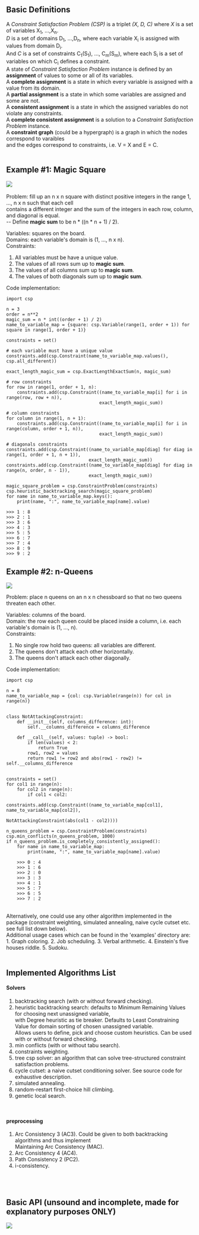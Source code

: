 ## Basic Definitions
A _Constraint Satisfaction Problem (CSP)_ is a triplet _(X, D, C)_ where _X_ is a set of variables X<sub>1</sub>, ...,X<sub>n</sub>.  
_D_ is a set of domains D<sub>1</sub>, ...,D<sub>n</sub>, where each variable X<sub>i</sub> is assigned with values from domain D<sub>i</sub>.  
And _C_ is a set of constraints C<sub>1</sub>(S<sub>1</sub>), ..., C<sub>m</sub>(S<sub>m</sub>), where each S<sub>i</sub> is a set of variables on which C<sub>i</sub> defines a constraint.  
A state of _Constraint Satisfaction Problem_ instance is defined by an **assignment** of values to some or all of its variables.  
A **complete assignment** is a state in which every variable is assigned with a value from its domain.  
A **partial assignment** is a state in which some variables are assigned and some are not.  
A **consistent assignment** is a state in which the assigned variables do not violate any constraints.  
A **complete consistent assignment** is a solution to a _Constraint Satisfaction Problem_ instance.  
A **constraint graph** (could be a hypergraph) is a graph in which the nodes correspond to varaibles  
and the edges correspond to constraints, i.e. V = X and E = C.
<br>
<br>

## Example #1: Magic Square
![](https://upload.wikimedia.org/wikipedia/commons/e/e4/Magicsquareexample.svg)  
<br>
Problem: fill up an n x n square with distinct positive integers in the range 1, ..., n x n such that each cell  
contains a different integer and the sum of the integers in each row, column, and diagonal is equal.  
-- Define **magic sum** to be n * ((n * n + 1) / 2).  

Variables: squares on the board.  
Domains: each variable's domain is (1, ..., n x n).   
Constraints:  
1. All variables must be have a unique value.
2. The values of all rows sum up to **magic sum**.
3. The values of all columns sum up to **magic sum**.
4. The values of both diagonals sum up to **magic sum**.

Code implementation:

    import csp
      
    n = 3  
    order = n**2  
    magic_sum = n * int((order + 1) / 2)  
    name_to_variable_map = {square: csp.Variable(range(1, order + 1)) for square in range(1, order + 1)}  
    
    constraints = set()
    
    # each variable must have a unique value  
    constraints.add(csp.Constraint(name_to_variable_map.values(), csp.all_different))  
    
    exact_length_magic_sum = csp.ExactLengthExactSum(n, magic_sum)  
    
    # row constraints
    for row in range(1, order + 1, n):  
        constraints.add(csp.Constraint((name_to_variable_map[i] for i in range(row, row + n)),  
                                       exact_length_magic_sum))  
    
    # column constraints
    for column in range(1, n + 1):  
        constraints.add(csp.Constraint((name_to_variable_map[i] for i in range(column, order + 1, n)),  
                                       exact_length_magic_sum))  
    
    # diagonals constraints
    constraints.add(csp.Constraint((name_to_variable_map[diag] for diag in range(1, order + 1, n + 1)), 
                                   exact_length_magic_sum))  
    constraints.add(csp.Constraint((name_to_variable_map[diag] for diag in range(n, order, n - 1)), 
                                   exact_length_magic_sum))  
    
    magic_square_problem = csp.ConstraintProblem(constraints)  
    csp.heuristic_backtracking_search(magic_square_problem)  
    for name in name_to_variable_map.keys():  
        print(name, ":", name_to_variable_map[name].value)  
    
    >>> 1 : 8  
    >>> 2 : 1  
    >>> 3 : 6  
    >>> 4 : 3  
    >>> 5 : 5  
    >>> 6 : 7  
    >>> 7 : 4  
    >>> 8 : 9  
    >>> 9 : 2  

## Example #2: n-Queens
![](https://i.imgur.com/Ujq4LzZ.png)
<br>

Problem: place n queens on an n x n chessboard so that no two queens threaten each other.

Variables: columns of the board.  
Domain: the row each queen could be placed inside a column, i.e. each variable's domain is (1, ..., n).  
Constraints:  
1. No single row hold two queens: all variables are different.
2. The queens don't attack each other horizontally.
3. The queens don't attack each other diagonally.

Code implementation:
   
    import csp
    
    n = 8
    name_to_variable_map = {col: csp.Variable(range(n)) for col in range(n)}
    
    
    class NotAttackingConstraint:
        def __init__(self, columns_difference: int):
            self.__columns_difference = columns_difference
    
        def __call__(self, values: tuple) -> bool:
            if len(values) < 2:
                return True
            row1, row2 = values
            return row1 != row2 and abs(row1 - row2) != self.__columns_difference
    
    
    constraints = set()
    for col1 in range(n):
        for col2 in range(n):
            if col1 < col2:
                constraints.add(csp.Constraint((name_to_variable_map[col1], name_to_variable_map[col2]),
                                               NotAttackingConstraint(abs(col1 - col2))))
    
    n_queens_problem = csp.ConstraintProblem(constraints)
    csp.min_conflicts(n_queens_problem, 1000)
    if n_queens_problem.is_completely_consistently_assigned():
        for name in name_to_variable_map:
            print(name, ":", name_to_variable_map[name].value)
    
        >>> 0 : 4
        >>> 1 : 6
        >>> 2 : 0
        >>> 3 : 3
        >>> 4 : 1
        >>> 5 : 7
        >>> 6 : 5
        >>> 7 : 2

<br>
Alternatively, one could use any other algorithm implemented in the package (constraint weighting, simulated annealing,  
 naive cycle cutset etc. see full list down below).
<br>
Additional usage cases which can be found in the 'examples' directory are:
1. Graph coloring.
2. Job scheduling.
3. Verbal arithmetic. 
4. Einstein's five houses riddle.
5. Sudoku.
<br>
<br>

## Implemented Algorithms List
#### Solvers
1. backtracking search (with or without forward checking).
2. heuristic backtracking search: defaults to Minimum Remaining Values for choosing next unassigned variable,  
with Degree heuristic as tie breaker. Defaults to Least Constraining Value for domain sorting of chosen unassigned variable.  
Allows users to define, pick and choose custom heuristics. Can be used with or without forward checking.
3. min conflicts (with or without tabu search).
4. constraints weighting.
5. tree csp solver: an algorithm that can solve tree-structured constraint satisfaction problems.
6. cycle cutset: a naive cutset conditioning solver. See source code for exhaustive description.
7. simulated annealing.
8. random-restart first-choice hill climbing.
9. genetic local search.
<br>

#### preprocessing
1. Arc Consistency 3 (AC3). Could be given to both backtracking algorithms and thus implement  
Maintaining Arc Consistency (MAC).
2. Arc Consistency 4 (AC4).
3. Path Consistency 2 (PC2).
4. i-consistency.
<br>
<br>

## Basic API (unsound and incomplete, made for explanatory purposes ONLY)
![](https://i.imgur.com/GjwBr45.png)
